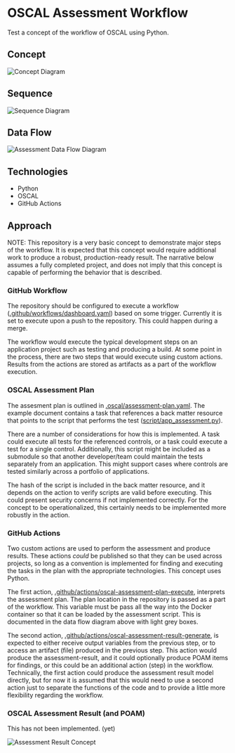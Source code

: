 # OSCAL Assessment Workflow

Test a concept of the workflow of OSCAL using Python.

## Concept

![Concept Diagram](diagrams/Concept.drawio.svg)

## Sequence

![Sequence Diagram](diagrams/Sequence.drawio.svg)
## Data Flow

![Assessment Data Flow Diagram](diagrams/Dataflow.drawio.svg)

## Technologies

- Python
- OSCAL
- GitHub Actions

## Approach

NOTE: This repository is a very basic concept to demonstrate major steps of the workflow.  It is expected that this concept would require additional work to produce a robust, production-ready result.  The narrative below assumes a fully completed project, and does not imply that this concept is capable of performing the behavior that is described.

### GitHub Workflow

The repository should be configured to execute a workflow ([.github/workflows/dashboard.yaml](.github/workflows/dashboard.yaml)) based on some trigger.  Currently it is set to execute upon a push to the repository.  This could happen during a merge.

The workflow would execute the typical development steps on an application project such as testing and producing a build.  At some point in the process, there are two steps that would execute using custom actions.  Results from the actions are stored as artifacts as a part of the workflow execution.

### OSCAL Assessment Plan

The assesment plan is outlined in [.oscal/assessment-plan.yaml](.oscal/assessment-plan.yaml).  The example document contains a task that references a back matter resource that points to the script that performs the test ([script/app_assessment.py](script/app_assessment.py)).

There are a number of considerations for how this is implemented.  A task could execute all tests for the referenced controls, or a task could execute a test for a single control.  Additionally, this script might be included as a submodule so that another developer/team could maintain the tests separately from an application.  This might support cases where controls are tested similarly across a portfolio of applications.

The hash of the script is included in the back matter resource, and it depends on the action to verify scripts are valid before executing.  This could present security concerns if not implemented correctly.  For the concept to be operationalized, this certainly needs to be implemented more robustly in the action.

### GitHub Actions

Two custom actions are used to perform the assessment and produce results.  These actions *could* be published so that they can be used across projects, so long as a convention is implemented for finding and executing the tasks in the plan with the appropriate technologies.  This concept uses Python.

The first action, [.github/actions/oscal-assessment-plan-execute](.github/actions/oscal-assessment-plan-execute), interprets the assessment plan.  The plan location in the repository is passed as a part of the workflow.  This variable must be pass all the way into the Docker container so that it can be loaded by the assessment script.  This is documented in the data flow diagram above with light grey boxes.

The second action, [.github/actions/oscal-assessment-result-generate](.github/actions/oscal-assessment-result-generate), is expected to either receive output variables from the previous step, or to access an artifact (file) produced in the previous step.  This action would produce the assessment-result, and it could optionally produce POAM items for findings, or this could be an additional action (step) in the workflow. Technically, the first action could produce the assessment result model directly, but for now it is assumed that this would need to use a second action just to separate the functions of the code and to provide a little more flexibility regarding the workflow.

### OSCAL Assessment Result (and POAM)

This has not been implemented. (yet)

![Assessment Result Concept](diagrams/Result.drawio.svg)